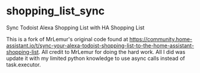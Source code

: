 # shopping_list_sync
Sync Todoist Alexa Shopping List with HA Shopping List

This is a fork of MrLemur's original code found at https://community.home-assistant.io/t/sync-your-alexa-todoist-shopping-list-to-the-home-assistant-shopping-list.  All credit to MrLemur for doing the hard work.
All I did was update it with my limited python knowledge to use async calls instead of task.executor.
